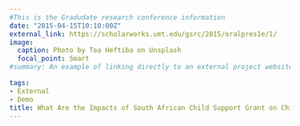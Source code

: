 ```yaml
---
#This is the Gradudate research conference information
date: "2015-04-15T10:10:00Z"
external_link: https://scholarworks.umt.edu/gsrc/2015/oralpres1e/1/
image:
  caption: Photo by Toa Heftiba on Unsplash
  focal_point: Smart
#summary: An example of linking directly to an external project website using `external_link`.

tags:
- External
- Demo
title: What Are the Impacts of South African Child Support Grant on Children's Nutritional Status?
---
```

